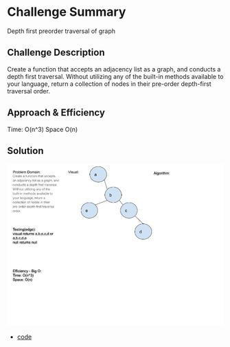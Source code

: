 # Challenge Summary
Depth first preorder traversal of graph

## Challenge Description
Create a function that accepts an adjacency list as a graph, and conducts a depth first traversal. Without utilizing any of the built-in methods available to your language, return a collection of nodes in their pre-order depth-first traversal order.

## Approach & Efficiency
Time: O(n^3)
Space O(n)

## Solution

![](assets/GraphDepthFirst.jpg)

- [code](challenges/lib/src/main/java/challenges/Graph/Graph.java)